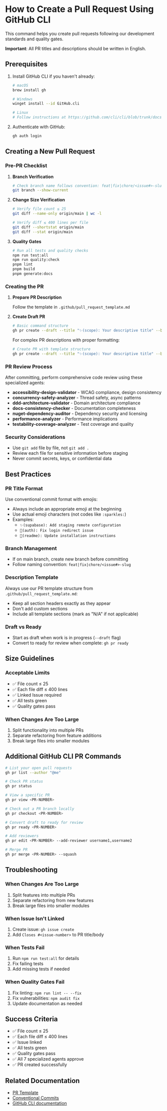 # How to Create a Pull Request Using GitHub CLI

This command helps you create pull requests following our development standards and quality gates.

**Important**: All PR titles and descriptions should be written in English.

## Prerequisites

1. Install GitHub CLI if you haven't already:

   ```bash
   # macOS
   brew install gh

   # Windows
   winget install --id GitHub.cli

   # Linux
   # Follow instructions at https://github.com/cli/cli/blob/trunk/docs/install_linux.md
   ```

2. Authenticate with GitHub:
   ```bash
   gh auth login
   ```

## Creating a New Pull Request

### Pre-PR Checklist

1. **Branch Verification**

   ```bash
   # Check branch name follows convention: feat|fix|chore/<issue#>-slug
   git branch --show-current
   ```

2. **Change Size Verification**

   ```bash
   # Verify file count ≤ 25
   git diff --name-only origin/main | wc -l

   # Verify diff ≤ 400 lines per file
   git diff --shortstat origin/main
   git diff --stat origin/main
   ```

3. **Quality Gates**
   ```bash
   # Run all tests and quality checks
   npm run test:all
   npm run quality:check
   pnpm lint
   pnpm build
   pnpm generate:docs
   ```

### Creating the PR

1. **Prepare PR Description**

   Follow the template in `.github/pull_request_template.md`

2. **Create Draft PR**

   ```bash
   # Basic command structure
   gh pr create --draft --title "✨(scope): Your descriptive title" --body "Your PR description" --base main
   ```

   For complex PR descriptions with proper formatting:

   ```bash
   # Create PR with template structure
   gh pr create --draft --title "✨(scope): Your descriptive title" --body-file .github/pull_request_template.md --base main
   ```

### PR Review Process

After committing, perform comprehensive code review using these specialized agents:

- **accessibility-design-validator** - WCAG compliance, design consistency
- **concurrency-safety-analyzer** - Thread safety, async patterns
- **ddd-architecture-validator** - Domain architecture compliance
- **docs-consistency-checker** - Documentation completeness
- **nuget-dependency-auditor** - Dependency security and licensing
- **performance-analyzer** - Performance implications
- **testability-coverage-analyzer** - Test coverage and quality

### Security Considerations

- Use `git add` file by file, not `git add .`
- Review each file for sensitive information before staging
- Never commit secrets, keys, or confidential data

## Best Practices

### PR Title Format

Use conventional commit format with emojis:

- Always include an appropriate emoji at the beginning
- Use actual emoji characters (not codes like `:sparkles:`)
- Examples:
  - `✨(supabase): Add staging remote configuration`
  - `🐛(auth): Fix login redirect issue`
  - `📝(readme): Update installation instructions`

### Branch Management

- If on main branch, create new branch before committing
- Follow naming convention: `feat|fix|chore/<issue#>-slug`

### Description Template

Always use our PR template structure from `.github/pull_request_template.md`:

- Keep all section headers exactly as they appear
- Don't add custom sections
- Include all template sections (mark as "N/A" if not applicable)

### Draft vs Ready

- Start as draft when work is in progress (`--draft` flag)
- Convert to ready for review when complete: `gh pr ready`

## Size Guidelines

### Acceptable Limits

- ✅ File count ≤ 25
- ✅ Each file diff ≤ 400 lines
- ✅ Linked Issue required
- ✅ All tests green
- ✅ Quality gates pass

### When Changes Are Too Large

1. Split functionality into multiple PRs
2. Separate refactoring from feature additions
3. Break large files into smaller modules

## Additional GitHub CLI PR Commands

```bash
# List your open pull requests
gh pr list --author "@me"

# Check PR status
gh pr status

# View a specific PR
gh pr view <PR-NUMBER>

# Check out a PR branch locally
gh pr checkout <PR-NUMBER>

# Convert draft to ready for review
gh pr ready <PR-NUMBER>

# Add reviewers
gh pr edit <PR-NUMBER> --add-reviewer username1,username2

# Merge PR
gh pr merge <PR-NUMBER> --squash
```

## Troubleshooting

### When Changes Are Too Large

1. Split features into multiple PRs
2. Separate refactoring from new features
3. Break large files into smaller modules

### When Issue Isn't Linked

1. Create issue: `gh issue create`
2. Add `Closes #<issue-number>` to PR title/body

### When Tests Fail

1. Run `npm run test:all` for details
2. Fix failing tests
3. Add missing tests if needed

### When Quality Gates Fail

1. Fix linting: `npm run lint -- --fix`
2. Fix vulnerabilities: `npm audit fix`
3. Update documentation as needed

## Success Criteria

- ✅ File count ≤ 25
- ✅ Each file diff ≤ 400 lines
- ✅ Issue linked
- ✅ All tests green
- ✅ Quality gates pass
- ✅ All 7 specialized agents approve
- ✅ PR created successfully

## Related Documentation

- [PR Template](.github/pull_request_template.md)
- [Conventional Commits](https://www.conventionalcommits.org/)
- [GitHub CLI documentation](https://cli.github.com/manual/)
